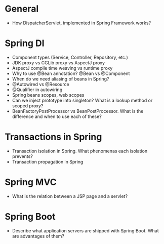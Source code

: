 # General
- How DispatcherServlet, implemented in Spring Framework works?

# Spring DI
- Component types (Service, Controller, Repository, etc.)
- JDK proxy vs CGLib proxy vs AspectJ proxy
- AspectJ compile time weaving vs runtime proxy
- Why to use @Bean annotation? @Bean vs @Component
- When do we need aliasing of beans in Spring?
- @Autowired vs @Resource
- @Qualifier in autowiring
- Spring beans scopes, web scopes
- Can we inject prototype into singleton? What is a lookup method or scoped proxy?
- BeanFactoryPostProcessor vs BeanPostProcessor. What is the difference and when to use each of these?

# Transactions in Spring
- Transaction isolation in Spring. What phenomenas each isolation prevents?
- Transaction propagation in Spring

# Spring MVC
- What is the relation between a JSP page and a servlet?

# Spring Boot
- Describe what application servers are shipped with Spring Boot. What are advantages of them?
